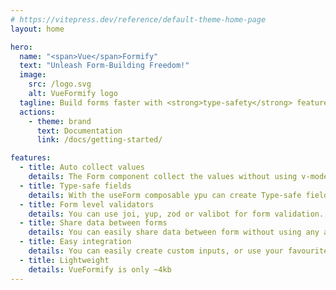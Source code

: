 ```yaml
---
# https://vitepress.dev/reference/default-theme-home-page
layout: home

hero:
  name: "<span>Vue</span>Formify"
  text: "Unleash Form-Building Freedom!"
  image:
    src: /logo.svg
    alt: VueFormify logo
  tagline: Build forms faster with <strong>type-safety</strong> feature, create custom inputs or use any third party library with ease. Let VueFormify handle form values, changes, submissions and more.
  actions:
    - theme: brand
      text: Documentation
      link: /docs/getting-started/

features:
  - title: Auto collect values
    details: The Form component collect the values without using v-model.
  - title: Type-safe fields
    details: With the useForm composable ypu can create Type-safe fields
  - title: Form level validators
    details: You can use joi, yup, zod or valibot for form validation. (additional package needed)
  - title: Share data between forms
    details: You can easily share data between form without using any addtional store logic.
  - title: Easy integration
    details: You can easily create custom inputs, or use your favourite UI library.
  - title: Lightweight
    details: VueFormify is only ~4kb
---
```

